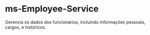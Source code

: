# ms-Employee-Service
Gerencia os dados dos funcionários, incluindo informações pessoais, cargos, e históricos.
